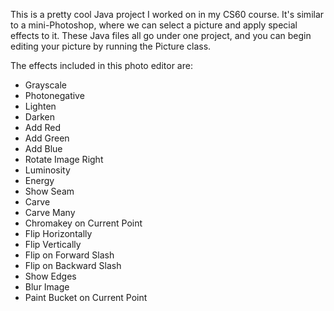 This is a pretty cool Java project I worked on in my CS60 course. It's similar to a mini-Photoshop, where we can select a picture and apply special effects to it. These Java files all go under one project, and you can begin editing your picture by running the Picture class.

The effects included in this photo editor are:
- Grayscale
- Photonegative
- Lighten
- Darken
- Add Red
- Add Green
- Add Blue
- Rotate Image Right
- Luminosity
- Energy
- Show Seam
- Carve
- Carve Many
- Chromakey on Current Point
- Flip Horizontally
- Flip Vertically
- Flip on Forward Slash
- Flip on Backward Slash
- Show Edges
- Blur Image
- Paint Bucket on Current Point
